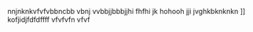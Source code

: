 nnjnknkvfvfvbbncbb vbnj vvbbjjbbbjjhi
fhfhi
jk
hohooh
jji
jvghkbknknkn
]]
kofjidjfdfdffff
vfvfvfn
vfvf
